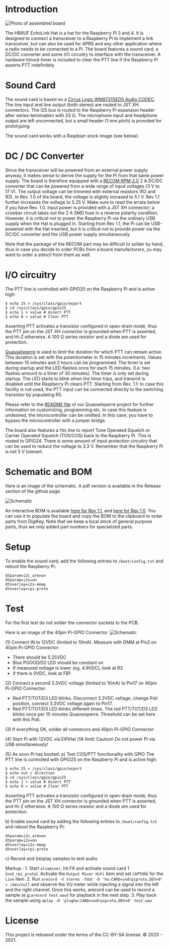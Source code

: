 # Introduction

![Photo of assembled board](images/photo.jpg)

The HB9UF EchoLink Hat is a hat for the Raspberry Pi 3 and 4. It is designed to
connect a transceiver to a Raspberry Pi to implement a link transceiver, but
can also be used for APRS and any other application where a radio needs to be
connected to a Pi. The board features a sound card, a DC/DC converter and
some I/O circuitry to interface with the transceiver. A hardware timout-timer
is included to clear the PTT line if the Raspberry Pi asserts PTT indefinitely.

# Sound Card

The sound card is based on a [Cirrus Logic WM8731SEDS Audio CODEC](https://statics.cirrus.com/pubs/proDatasheet/WM8731_v4.9.pdf).
The line input and line output (both stereo) are routed to JST XH connectors.
The I2S bus is routed to the Raspberry Pi expansion header after
series-termination with 33 Ω. The microphone input and headphone output are
left unconnected, but a small header (1 mm pitch) is provided for prototyping.

The sound card works with a Raspbian stock image (see below).

# DC / DC Converter

Since the transceiver will be powered from an external power supply anyway,
it makes sense to derive the supply for the Pi from that same power supply.
The board is therefore equipped with a [RECOM RPM-2.0](https://recom-power.com/pdf/Innoline/RPM-2.0.pdf)
2 A DC/DC converter that can be powered from a wide range of input voltages
(3 V to 17 V). The output voltage can be trimmed with external resistors (R2
and R3). In Rev. 1.0 of the board, the voltage is slightly incrased to 5.1 V.
Rev 1.1 further increases the voltage to 5.25 V. Make sure to read the errata
below if you have Rev. 1.0. Input power is provided with a JST XH connector;
a crowbar circuit takes out the 2 A SMD fuse in a reverse polarity condition.
However, it is critical not to power the Raspberry Pi via the ordinary USB
supply when the Hat is plugged in. Starting from Rev 1.1, the Pi can be
USB-powered with the Hat inserted, but it is critical not to provide power
via the DC/DC converter and the USB power supply simultaneously.

Note that the package of the RECOM part may be difficult to solder by hand,
thus in case you decide to order PCBs from a board manufacturers, yu may
want to order a stencil from them as well.


# I/O circuitry

The PTT line is controlled with GPIO25 on the Raspberry Pi and is active
high:

```
$ echo 25 > /sys/class/gpio/export
$ cd /sys/class/gpio/gpio25
$ echo 1 > value # Assert PTT
$ echo 0 > value # Clear PTT

```

Asserting PTT activates a transistor configured in open-drain mode, thus the
PTT pin on the JST XH connector is grounded when PTT is asserted, and Hi-Z
otherwise. A 100 Ω series resistor and a diode are used for protection.

[Quasselsperre](https://github.com/HB9UF/Quasselsperre) is used to limit the
duration for which PTT can remain active. This duration is set with the
potentiometer in 15 minutes increments. Values between 15 minutes and 2 hours
can be programmed. The timer is set during startup and the LED flashes once
for each 15 minutes. (I.e. two flashes amount to a timer of 30 minutes).
The timer is only set during startup. The LED starts to blink when the timer
trips, and transmit is disabled until the Raspberry Pi clears PTT. Starting
from Rev. 1.1: In case this facility is not used, the PTT input can be
connected directly to the switching transistor by populating R5.

Please refer to the [README file](https://github.com/HB9UF/Quasselsperre/blob/master/README.md)
of our Quasselsperre project for further information on customizing,
programming etc. In case this feature is undesired, the microcontroller can
be omitted. In this case, you have to bypass the microcontroller with a jumper
bridge.

The board also features a `TOS` line to report Tone Operated Squelch or Carrier
Operated Squelch (TOS/COS) back to the Raspberry Pi. This is routed to GPIO24.
There is some amount of input protection circuitry that can be used to reduce
the voltage to 3.3 V. Remember that the Raspberry Pi is not 5 V tolerant.

# Schematic and BOM

Here is an image of the schematic. A pdf version is available in the Release
section of the github page.

![Schematic](images/schematic.png)

An interactive BOM is available
[here for Rev 1.1](https://htmlpreview.github.io/?https://github.com/HB9UF/ElPiHat/blob/rev1.1/BOM/ibom.html),
and 
[here for Rev 1.0](https://htmlpreview.github.io/?https://github.com/HB9UF/ElPiHat/blob/rev1.0/BOM/ibom.html).
You can use it to populate the board and copy the BOM to the clipboard to order
parts from DigiKey. Note that we keep a local stock of general purpose parts,
thus we only added part numbers for specialized parts.

# Setup

To enable the sound card, add the following entries to `/boot/config.txt`
and reboot the Raspberry Pi:

```
dtparam=i2c_arm=on
dtparam=i2s=on
dtoverlay=i2s-mmap
dtoverlay=rpi-proto
```

# Test

For the first test do not solder the connector sockets to the PCB.

Here is an image of the 40pin Pi-GPIO Connector.
![Schematic](images/Pi-GPIO_Pfostenleiste.png)

(1) Connect IN to 12VDC (limited to 10mA).
Measure with DMM at Pin2 on 40pin Pi-GPIO Connector: 
- There should be 5.25VDC
- Blue PGOOD/D2 LED should be constant on
- If measured voltage is lower (eg. 4.9VDC), look at R3
- If there is 0VDC, look at FB1

(2) Connect a second 3.3VDC voltage (limited to 10mA) to Pin17 on 40pin Pi-GPIO Connector:
- Red PTT/TOT/D3 LED blinks. 
Disconnect 3.3VDC voltage, change Poti position, connect 3.3VDC voltage again to Pin17.
- Red PTT/TOT/D3 LED blinks different times.
The red PTT/TOT/D3 LED blinks once per 15 minutes Quassesperre.
Threshold can be set here with this Poti.

(3) If everything OK, solder all connecors and 40pin Pi-GPIO Connector

(4) Start Pi with 12VDC via ElPiHat (1A limit) 
Caution! Do not power Pi via USB simultaneously!

(5) As soon Pi has booted:
a) Test COS/PTT functionality with GPIO
The PTT line is controlled with GPIO25 on the Raspberry Pi and is active
high:

```
$ echo 25 > /sys/class/gpio/export
$ echo out > direction
$ cd /sys/class/gpio/gpio25
$ echo 1 > value # Assert PTT
$ echo 0 > value # Clear PTT

```
Asserting PTT activates a transistor configured in open-drain mode, thus the
PTT pin on the JST XH connector is grounded when PTT is asserted, and Hi-Z
otherwise. A 100 Ω series resistor and a diode are used for protection.


b) Enable sound card by adding the following entries to `/boot/config.txt`
and reboot the Raspberry Pi:

```
dtparam=i2c_arm=on
dtparam=i2s=on
dtoverlay=i2s-mmap
dtoverlay=rpi-proto
```
c) Record and (re)play samples to test audio.

Markup : 1. Start `alsamixer`, hit F6 and activate sound card 1 (`snd_rpi_proto`). Activate the `Output Mixer HiFi` item and set `CAPTURE` for the `Line` item.
         2. Run `arecord -V stereo -fdat -D 'hw:CARD=sndrpiproto,DEV=0' > /dev/null` and observe the VU meter while injecting a signal into the left and the right channel. Once this works, arecord can be used to record a sample (e.g.`arecord test.wav`) for playback in the next step.
         3. Play back the sample using `aplay -D 'plughw:CARD=sndrpiproto,DEV=0' test.wav`

# License

This project is released under the terms of the CC-BY-SA license. © 2020 - 2021.
